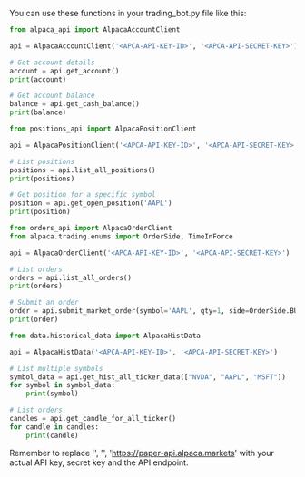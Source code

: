 You can use these functions in your trading_bot.py file like this:

```python
from alpaca_api import AlpacaAccountClient

api = AlpacaAccountClient('<APCA-API-KEY-ID>', '<APCA-API-SECRET-KEY>')

# Get account details
account = api.get_account()
print(account)

# Get account balance
balance = api.get_cash_balance()
print(balance)
```

```python
from positions_api import AlpacaPositionClient

api = AlpacaPositionClient('<APCA-API-KEY-ID>', '<APCA-API-SECRET-KEY>')

# List positions
positions = api.list_all_positions()
print(positions)

# Get position for a specific symbol
position = api.get_open_position('AAPL')
print(position)
```

```python
from orders_api import AlpacaOrderClient
from alpaca.trading.enums import OrderSide, TimeInForce

api = AlpacaOrderClient('<APCA-API-KEY-ID>', '<APCA-API-SECRET-KEY>')

# List orders
orders = api.list_all_orders()
print(orders)

# Submit an order
order = api.submit_market_order(symbol='AAPL', qty=1, side=OrderSide.BUY, time_in_force=TimeInForce.GTC)
print(order)
```

```python
from data.historical_data import AlpacaHistData

api = AlpacaHistData('<APCA-API-KEY-ID>', '<APCA-API-SECRET-KEY>')

# List multiple symbols
symbol_data = api.get_hist_all_ticker_data(["NVDA", "AAPL", "MSFT"])
for symbol in symbol_data:
    print(symbol)

# List orders
candles = api.get_candle_for_all_ticker()
for candle in candles:
    print(candle)

```

Remember to replace '<APCA-API-KEY-ID>', '<APCA-API-SECRET-KEY>', 'https://paper-api.alpaca.markets' with your actual API key, secret key and the API endpoint.
